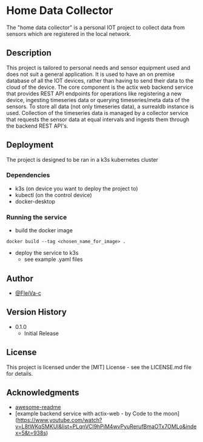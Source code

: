 # Home Data Collector

The "home data collector" is a personal IOT project to collect data from sensors which are registered in the local network.
## Description

This project is tailored to personal needs and sensor equipment used and does not suit a general application.
It is used to have an on premise database of all the IOT devices, rather than having to send their data to the cloud of the device.
The core component is the actix web backend service that provides REST API endpoints for operations like registering a new device, ingesting timeseries data or querying timeseries/meta data of the sensors.
To store all data (not only timeseries data), a surrealdb instance is used. Collection of the timeseries data is managed by a collector service that requests the sensor data at equal intervals and ingests them through the backend REST API's.

## Deployment

The project is designed to be ran in a k3s kubernetes cluster

### Dependencies

* k3s (on device you want to deploy the project to)
* kubectl (on the control device)
* docker-desktop

### Running the service

* build the docker image
```
docker build --tag <chosen_name_for_image> .
```
* deploy the service to k3s
    * see example .yaml files

## Author

* [@FleiVa-c](https://github.com/FleiVa-C)

## Version History
* 0.1.0
    * Initial Release

## License

This project is licensed under the [MIT] License - see the LICENSE.md file for details.

## Acknowledgments

* [awesome-readme](https://github.com/matiassingers/awesome-readme)
* [example backend service with actix-web - by Code to the moon] (https://www.youtube.com/watch?v=L8tWKqSMKUI&list=PLqnVCl9hPjM4wvPyuRerufBmaOTx7OMLo&index=5&t=938s)
